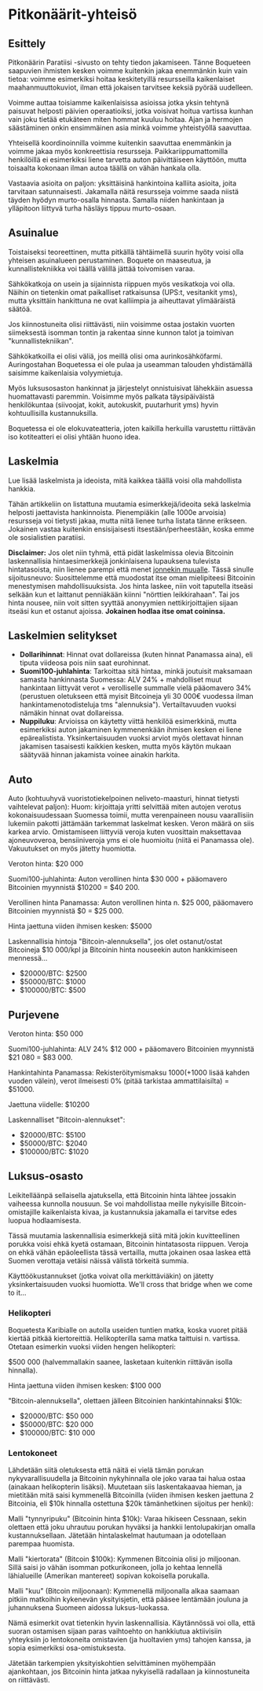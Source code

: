 # Pitkonäärit-yhteisö

## Esittely
Pitkonäärin Paratiisi -sivusto on tehty tiedon jakamiseen. Tänne Boqueteen saapuvien ihmisten kesken voimme kuitenkin jakaa enemmänkin kuin vain tietoa: voimme esimerkiksi hoitaa keskitetyillä resursseilla kaikenlaiset maahanmuuttokuviot, ilman että jokaisen tarvitsee keksiä pyörää uudelleen.

Voimme auttaa toisiamme kaikenlaisissa asioissa jotka yksin tehtynä paisuvat helposti päivien operaatioiksi, jotka voisivat hoitua vartissa kunhan vain joku tietää etukäteen miten hommat kuuluu hoitaa. Ajan ja hermojen säästäminen onkin ensimmäinen asia minkä voimme yhteistyöllä saavuttaa.

Yhteisellä koordinoinnilla voimme kuitenkin saavuttaa enemmänkin ja voimme jakaa myös konkreettisia resursseja. Paikkariippumattomilla henkilöillä ei esimerkiksi liene tarvetta auton päivittäiseen käyttöön, mutta toisaalta kokonaan ilman autoa täällä on vähän hankala olla.

Vastaavia asioita on paljon: yksittäisinä hankintoina kalliita asioita, joita tarvitaan satunnaisesti. Jakamalla näitä resursseja voimme saada niistä täyden hyödyn murto-osalla hinnasta. Samalla niiden hankintaan ja ylläpitoon liittyvä turha häsläys tippuu murto-osaan.



## Asuinalue
Toistaiseksi teoreettinen, mutta pitkällä tähtäimellä suurin hyöty voisi olla yhteisen asuinalueen perustaminen. Boquete on maaseutua, ja kunnallistekniikka voi täällä välillä jättää toivomisen varaa.

Sähkökatkoja on usein ja sijainnista riippuen myös vesikatkoja voi olla. Näihin on tietenkin omat paikalliset ratkaisunsa (UPS:t, vesitankit yms), mutta yksittäin hankittuna ne ovat kalliimpia ja aiheuttavat ylimääräistä säätöä.

Jos kiinnostuneita olisi riittävästi, niin voisimme ostaa jostakin vuorten siimeksestä isomman tontin ja rakentaa sinne kunnon talot ja toimivan "kunnallistekniikan".

Sähkökatkoilla ei olisi väliä, jos meillä olisi oma aurinkosähköfarmi. Auringostahan Boquetessa ei ole pulaa ja useamman talouden yhdistämällä saisimme kaikenlaisia volyymietuja.

Myös luksusosaston hankinnat ja järjestelyt onnistuisivat lähekkäin asuessa huomattavasti paremmin. Voisimme myös palkata täysipäiväistä henkilökuntaa (siivoojat, kokit, autokuskit, puutarhurit yms) hyvin kohtuullisilla kustannuksilla.

Boquetessa ei ole elokuvateatteria, joten kaikilla herkuilla varustettu riittävän iso kotiteatteri ei olisi yhtään huono idea.

## Laskelmia

Lue lisää laskelmista ja ideoista, mitä kaikkea täällä voisi olla mahdollista hankkia.

Tähän artikkeliin on listattuna muutamia esimerkkejä/ideoita sekä laskelmia helposti jaettavista hankinnoista. Pienempiäkin (alle 1000e arvoisia) resursseja voi tietysti jakaa, mutta niitä lienee turha listata tänne erikseen. Jokainen vastaa kuitenkin ensisijaisesti itsestään/perheestään, koska emme ole sosialistien paratiisi. 

**Disclaimer:**
Jos olet niin tyhmä, että pidät laskelmissa olevia Bitcoinin laskennallisia hintaesimerkkejä jonkinlaisena lupauksena tulevista hintatasoista, niin lienee parempi että menet [jonnekin muualle](http://www.vasemmisto.fi/ "Vasemmisto - ihmisten huijaamista jo vuodesta miekka!"). Tässä sinulle sijoitusneuvo: Suosittelemme että muodostat itse oman mielipiteesi Bitcoinin menestymisen mahdollisuuksista. Jos hinta laskee, niin voit taputella itseäsi selkään kun et laittanut penniäkään kiinni "nörttien leikkirahaan". Tai jos hinta nousee, niin voit sitten syyttää anonyymien nettikirjoittajien sijaan itseäsi kun et ostanut ajoissa. **Jokainen hodlaa itse omat coininsa.**

## Laskelmien selitykset

* **Dollarihinnat**: Hinnat ovat dollareissa (kuten hinnat Panamassa aina), eli tiputa viideosa pois niin saat eurohinnat.
* **Suomi100-juhlahinta**: Tarkoittaa sitä hintaa, minkä joutuisit maksamaan samasta hankinnasta Suomessa: ALV 24% + mahdolliset muut hankintaan liittyvät verot + verolliselle summalle vielä pääomavero 34% (perustuen oletukseen että myisit Bitcoineja yli 30 000€ vuodessa ilman hankintamenotodisteluja tms "alennuksia"). Vertailtavuuden vuoksi nämäkin hinnat ovat dollareissa.
* **Nuppiluku**: Arvioissa on käytetty viittä henkilöä esimerkkinä, mutta esimerkiksi auton jakaminen kymmenenkään ihmisen kesken ei liene epärealistista. Yksinkertaisuuden vuoksi arviot myös olettavat hinnan jakamisen tasaisesti kaikkien kesken, mutta myös käytön mukaan säätyvää hinnan jakamista voinee ainakin harkita.

## Auto
Auto (kohtuuhyvä vuoristotiekelpoinen neliveto-maasturi, hinnat tietysti vaihtelevat paljon):
Huom: kirjoittaja yritti selvittää miten autojen verotus kokonaisuudessaan Suomessa toimii, mutta verenpaineen nousu vaarallisiin lukemiin pakotti jättämään tarkemmat laskelmat kesken. Veron määrä on siis karkea arvio. Omistamiseen liittyviä veroja kuten vuosittain maksettavaa ajoneuvoveroa, bensiiniveroja yms ei ole huomioitu (niitä ei Panamassa ole). Vakuutukset on myös jätetty huomiotta.

Veroton hinta: $20 000

Suomi100-juhlahinta: Auton verollinen hinta $30 000 + pääomavero Bitcoinien myynnistä $10200 = $40 200.

Verollinen hinta Panamassa: Auton verollinen hinta n. $25 000, pääomavero Bitcoinien myynnistä $0 = $25 000.

Hinta jaettuna viiden ihmisen kesken: $5000

Laskennallisia hintoja "Bitcoin-alennuksella", jos olet ostanut/ostat Bitcoineja $10 000/kpl ja Bitcoinin hinta nouseekin auton hankkimiseen mennessä...

* $20000/BTC: $2500
* $50000/BTC: $1000
* $100000/BTC: $500

## Purjevene

Veroton hinta: $50 000

Suomi100-juhlahinta: ALV 24% $12 000 + pääomavero Bitcoinien myynnistä $21 080 = $83 000.

Hankintahinta Panamassa: Rekisteröitymismaksu $1000 (+$1000 lisää kahden vuoden välein), verot ilmeisesti 0% (pitää tarkistaa ammattilaisilta) = $51000.

Jaettuna viidelle: $10200

Laskennalliset "Bitcoin-alennukset":

* $20000/BTC: $5100
* $50000/BTC: $2040
* $100000/BTC: $1020


## Luksus-osasto

Leikitelläänpä sellaisella ajatuksella, että Bitcoinin hinta lähtee jossakin vaiheessa kunnolla nousuun. Se voi mahdollistaa meille nykyisille Bitcoin-omistajille kaikenlaista kivaa, ja kustannuksia jakamalla ei tarvitse edes luopua hodlaamisesta.

Tässä muutamia laskennallisia esimerkkejä siitä mitä jokin kuvitteellinen porukka voisi ehkä kyetä ostamaan, Bitcoinin hintatasosta riippuen. Veroja on ehkä vähän epäoleellista tässä vertailla, mutta jokainen osaa laskea että Suomen verottaja vetäisi näissä välistä törkeitä summia. 

Käyttöökustannukset (jotka voivat olla merkittäviäkin) on jätetty yksinkertaisuuden vuoksi huomiotta. We'll cross that bridge when we come to it...

### Helikopteri

Boquetesta Karibialle on autolla useiden tuntien matka, koska vuoret pitää kiertää pitkää kiertoreittiä. Helikopterilla sama matka taittuisi n. vartissa. Otetaan esimerkin vuoksi viiden hengen helikopteri:

$500 000 (halvemmallakin saanee, lasketaan kuitenkin riittävän isolla hinnalla).

Hinta jaettuna viiden ihmisen kesken: $100 000

"Bitcoin-alennuksella", olettaen jälleen Bitcoinien hankintahinnaksi $10k:

* $20000/BTC: $50 000
* $50000/BTC: $20 000
* $100000/BTC: $10 000

### Lentokoneet

Lähdetään siitä oletuksesta että näitä ei vielä tämän porukan nykyvarallisuudella ja Bitcoinin nykyhinnalla ole joko varaa tai halua ostaa (ainakaan helikopterin lisäksi). Muutetaan siis laskentakaavaa hieman, ja mietitään mitä saisi kymmenellä Bitcoinilla (viiden ihmisen kesken jaettuna 2 Bitcoinia, eli $10k hinnalla ostettuna $20k tämänhetkinen sijoitus per henki):


Malli "tynnyripuku" (Bitcoinin hinta $10k): Varaa hikiseen Cessnaan, sekin olettaen että joku uhrautuu porukan hyväksi ja hankkii lentolupakirjan omalla kustannuksellaan. Jätetään hintalaskelmat hautumaan ja odotellaan parempaa huomista.


Malli "kiertorata" (Bitcoin $100k): Kymmenen Bitcoinia olisi jo miljoonan. Sillä saisi jo vähän isomman potkurikoneen, jolla jo kehtaa lennellä lähialueille (Amerikan mantereet) sopivan kokoisella porukalla.


Malli "kuu" (Bitcoin miljoonaan): Kymmenellä miljoonalla alkaa saamaan pitkiin matkoihin kykenevän yksityisjetin, että pääsee lentämään jouluna ja juhannuksena Suomeen aidossa luksus-luokassa.

Nämä esimerkit ovat tietenkin hyvin laskennallisia. Käytännössä voi olla, että suoran ostamisen sijaan paras vaihtoehto on hankkiutua aktiivisiin yhteyksiin jo lentokoneita omistavien (ja huoltavien yms) tahojen kanssa, ja sopia esimerkiksi osa-omistuksesta.

Jätetään tarkempien yksityiskohtien selvittäminen myöhempään ajankohtaan, jos Bitcoinin hinta jatkaa nykyisellä radallaan ja kiinnostuneita on riittävästi.
